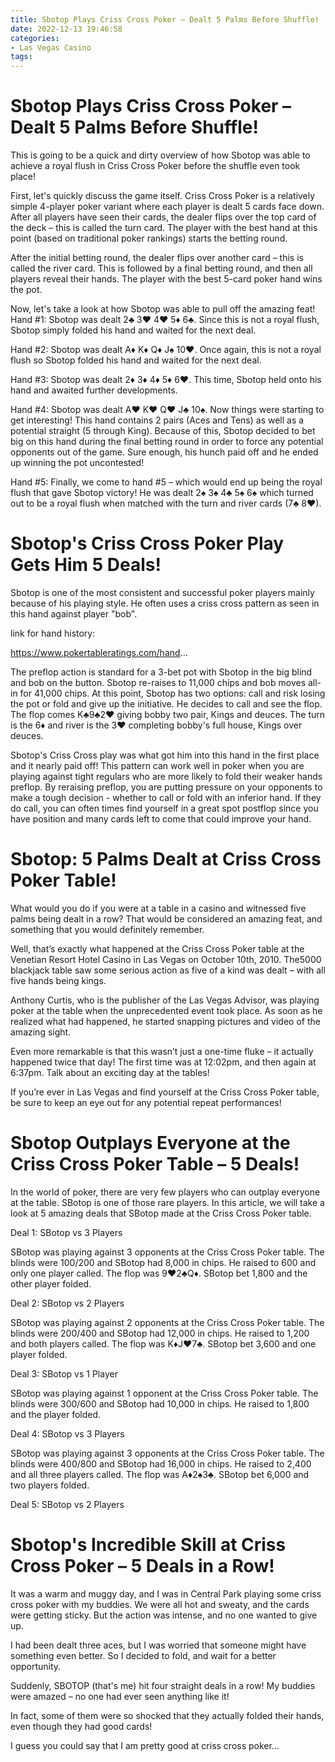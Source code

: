 ```yaml
---
title: Sbotop Plays Criss Cross Poker – Dealt 5 Palms Before Shuffle!
date: 2022-12-13 19:46:58
categories:
- Las Vegas Casino
tags:
---
```



#  Sbotop Plays Criss Cross Poker – Dealt 5 Palms Before Shuffle!

This is going to be a quick and dirty overview of how Sbotop was able to achieve a royal flush in Criss Cross Poker before the shuffle even took place!

First, let's quickly discuss the game itself. Criss Cross Poker is a relatively simple 4-player poker variant where each player is dealt 5 cards face down. After all players have seen their cards, the dealer flips over the top card of the deck – this is called the turn card. The player with the best hand at this point (based on traditional poker rankings) starts the betting round.

After the initial betting round, the dealer flips over another card – this is called the river card. This is followed by a final betting round, and then all players reveal their hands. The player with the best 5-card poker hand wins the pot.

Now, let's take a look at how Sbotop was able to pull off the amazing feat! Hand #1: Sbotop was dealt 2♣ 3♥ 4♥ 5♦ 6♣. Since this is not a royal flush, Sbotop simply folded his hand and waited for the next deal.

Hand #2: Sbotop was dealt A♦ K♦ Q♦ J♠ 10♥. Once again, this is not a royal flush so Sbotop folded his hand and waited for the next deal.

Hand #3: Sbotop was dealt 2♦ 3♦ 4♦ 5♦ 6♥. This time, Sbotop held onto his hand and awaited further developments.

Hand #4: Sbotop was dealt A♥ K♥ Q♥ J♣ 10♠. Now things were starting to get interesting! This hand contains 2 pairs (Aces and Tens) as well as a potential straight (5 through King). Because of this, Sbotop decided to bet big on this hand during the final betting round in order to force any potential opponents out of the game. Sure enough, his hunch paid off and he ended up winning the pot uncontested!

Hand #5: Finally, we come to hand #5 – which would end up being the royal flush that gave Sbotop victory! He was dealt 2♠ 3♠ 4♣ 5♠ 6♠ which turned out to be a royal flush when matched with the turn and river cards (7♣ 8♥).

#  Sbotop's Criss Cross Poker Play Gets Him 5 Deals!

Sbotop is one of the most consistent and successful poker players mainly because of his playing style. He often uses a criss cross pattern as seen in this hand against player "bob".

link for hand history:

https://www.pokertableratings.com/hand...

The preflop action is standard for a 3-bet pot with Sbotop in the big blind and bob on the button. Sbotop re-raises to 11,000 chips and bob moves all-in for 41,000 chips. At this point, Sbotop has two options: call and risk losing the pot or fold and give up the initiative. He decides to call and see the flop. The flop comes K♣9♣2♥ giving bobby two pair, Kings and deuces. The turn is the 6♦ and river is the 3♥ completing bobby's full house, Kings over deuces.

Sbotop's Criss Cross play was what got him into this hand in the first place and it nearly paid off! This pattern can work well in poker when you are playing against tight regulars who are more likely to fold their weaker hands preflop. By reraising preflop, you are putting pressure on your opponents to make a tough decision - whether to call or fold with an inferior hand. If they do call, you can often times find yourself in a great spot postflop since you have position and many cards left to come that could improve your hand.

#  Sbotop: 5 Palms Dealt at Criss Cross Poker Table!

What would you do if you were at a table in a casino and witnessed five palms being dealt in a row? That would be considered an amazing feat, and something that you would definitely remember.

Well, that’s exactly what happened at the Criss Cross Poker table at the Venetian Resort Hotel Casino in Las Vegas on October 10th, 2010. The5000 blackjack table saw some serious action as five of a kind was dealt – with all five hands being kings.

Anthony Curtis, who is the publisher of the Las Vegas Advisor, was playing poker at the table when the unprecedented event took place. As soon as he realized what had happened, he started snapping pictures and video of the amazing sight.

Even more remarkable is that this wasn’t just a one-time fluke – it actually happened twice that day! The first time was at 12:02pm, and then again at 6:37pm. Talk about an exciting day at the tables!

If you’re ever in Las Vegas and find yourself at the Criss Cross Poker table, be sure to keep an eye out for any potential repeat performances!

#  Sbotop Outplays Everyone at the Criss Cross Poker Table – 5 Deals!

In the world of poker, there are very few players who can outplay everyone at the table. SBotop is one of those rare players. In this article, we will take a look at 5 amazing deals that SBotop made at the Criss Cross Poker table.

Deal 1: SBotop vs 3 Players

SBotop was playing against 3 opponents at the Criss Cross Poker table. The blinds were 100/200 and SBotop had 8,000 in chips. He raised to 600 and only one player called. The flop was 9♥2♣Q♦. SBotop bet 1,800 and the other player folded.

Deal 2: SBotop vs 2 Players

SBotop was playing against 2 opponents at the Criss Cross Poker table. The blinds were 200/400 and SBotop had 12,000 in chips. He raised to 1,200 and both players called. The flop was K♦J♥7♣. SBotop bet 3,600 and one player folded.

Deal 3: SBotop vs 1 Player

SBotop was playing against 1 opponent at the Criss Cross Poker table. The blinds were 300/600 and SBotop had 10,000 in chips. He raised to 1,800 and the player folded.

Deal 4: SBotop vs 3 Players

SBotop was playing against 3 opponents at the Criss Cross Poker table. The blinds were 400/800 and SBotop had 16,000 in chips. He raised to 2,400 and all three players called. The flop was A♦2♠3♣. SBotop bet 6,000 and two players folded.

Deal 5: SBotop vs 2 Players


#  Sbotop's Incredible Skill at Criss Cross Poker – 5 Deals in a Row!

It was a warm and muggy day, and I was in Central Park playing some criss cross poker with my buddies. We were all hot and sweaty, and the cards were getting sticky. But the action was intense, and no one wanted to give up.

I had been dealt three aces, but I was worried that someone might have something even better. So I decided to fold, and wait for a better opportunity.

Suddenly, SBOTOP (that's me) hit four straight deals in a row! My buddies were amazed – no one had ever seen anything like it!

In fact, some of them were so shocked that they actually folded their hands, even though they had good cards!

I guess you could say that I am pretty good at criss cross poker…